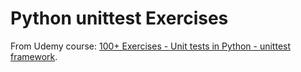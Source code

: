 # Python unittest Exercises
From Udemy course: 
[100+ Exercises - Unit tests in Python - unittest framework](https://www.udemy.com/course/unit-testing-python-unittest-framework/).
